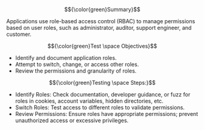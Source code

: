 $${\color{green}Summary}$$

Applications use role-based access control (RBAC) to manage permissions based on user roles, such as administrator, auditor, support engineer, and customer.

$${\color{green}Test \space Objectives}$$

- Identify and document application roles.
- Attempt to switch, change, or access other roles.
- Review the permissions and granularity of roles.


$${\color{green}Testing \space Steps:}$$

- Identify Roles: Check documentation, developer guidance, or fuzz for roles in cookies, account variables, hidden directories, etc.
- Switch Roles: Test access to different roles to validate permissions.
- Review Permissions: Ensure roles have appropriate permissions; prevent unauthorized access or excessive privileges.
